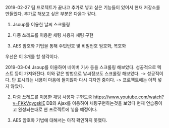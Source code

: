 2019-02-27 팀 프로젝트가 끝나고 추가로 넣고 싶은 기능들이 있어서 현재 저장소를 만들었다. 추가로 해보고 싶은 부분은 다음과 같다.
  1. Jsoup를 이용한 날씨 스크롤링
  
  2. 다중 쓰레드를 이용한 채팅 사용자 채팅 구현 
  
  3. AES 암호화 기법을 통해 주민번호 및 비밀번호 암호화, 복호화
  
  우선은 이 3개를 할 생각이다.
  
  2019-03-04 
  Jsoup를 이용하여 네이버 기사 등을 스크롤링 해보았다. 성공적으로 텍스트 등이 가져와진다.
  이와 같은 방법으로 날씨정보도 스크롤링 해보았다. -> 성공적이다. 단 표시되는 내용이 마음에 들지않아 다시 디자인 중이다. 
  -> 프로젝트에는 아직 넣지 않았다.
  
  2. 다중 쓰레드를 이용한 채팅 사용자 구현도중 https://www.youtube.com/watch?v=FKkVqvgsklE DB와 Ajax를 이용하여 채팅구현하는것을 보았다
  현재 연습중이고 완성되는대로 현 프로젝트에 넣을 예정이다.
  
  3. AES 암호화 기법에 대해서는 아직 확인하지 못했다.
